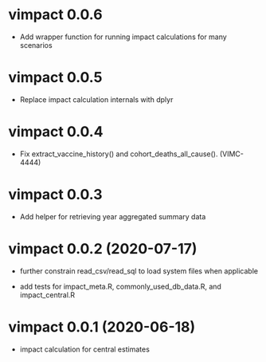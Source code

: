 # vimpact 0.0.6

* Add wrapper function for running impact calculations for many scenarios

# vimpact 0.0.5

* Replace impact calculation internals with dplyr

# vimpact 0.0.4

* Fix extract_vaccine_history() and cohort_deaths_all_cause(). (VIMC-4444)

# vimpact 0.0.3

* Add helper for retrieving year aggregated summary data

# vimpact 0.0.2 (2020-07-17)

* further constrain read_csv/read_sql to load system files when applicable

* add tests for impact_meta.R, commonly_used_db_data.R, and impact_central.R

# vimpact 0.0.1 (2020-06-18)

* impact calculation for central estimates
